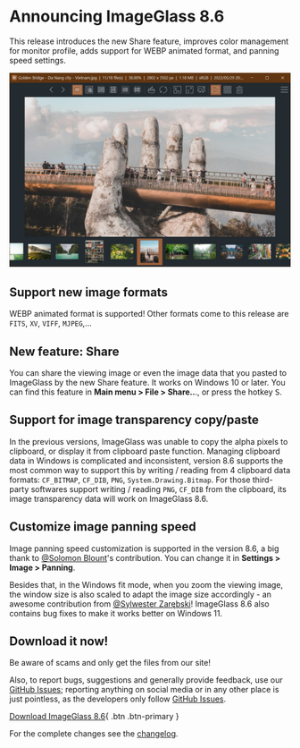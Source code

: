 # Announcing ImageGlass 8.6
This release introduces the new Share feature, improves color management for monitor profile, adds support for WEBP animated format, and panning speed settings.

![ImageGlass 8.6.7.13](https://github.com/ImageGlass/config/blob/main/screenshots/v8.6/8.6_1.jpg?raw=true)


## Support new image formats
WEBP animated format is supported! Other formats come to this release are `FITS`, `XV`, `VIFF`, `MJPEG`,...


## New feature: Share
You can share the viewing image or even the image data that you pasted to ImageGlass by the new Share feature. It works on Windows 10 or later. You can find this feature in **Main menu > File > Share..**., or press the hotkey <kbd>S</kbd>.


## Support for image transparency copy/paste
In the previous versions, ImageGlass was unable to copy the alpha pixels to clipboard, or display it from clipboard paste function. Managing clipboard data in Windows is complicated and inconsistent, version 8.6 supports the most common way to support this by writing / reading from 4 clipboard data formats: `CF_BITMAP`, `CF_DIB`, `PNG`, `System.Drawing.Bitmap`. For those third-party softwares support writing / reading `PNG`, `CF_DIB` from the clipboard, its image transparency data will work on ImageGlass 8.6.


## Customize image panning speed
Image panning speed customization is supported in the version 8.6, a big thank to [@Solomon Blount](https://github.com/siblount)'s contribution. You can change it in **Settings > Image > Panning**.

Besides that, in the Windows fit mode, when you zoom the viewing image, the window size is also scaled to adapt the image size accordingly - an awesome contribution from [@Sylwester Zarębski](https://github.com/SylwesterZarebski)! ImageGlass 8.6 also contains bug fixes to make it works better on Windows 11.

## Download it now!
Be aware of scams and only get the files from our site! 

Also, to report bugs, suggestions and generally provide feedback, use our [GitHub Issues](https://github.com/d2phap/ImageGlass/issues); reporting anything on social media or in any other place is just pointless, as the developers only follow [GitHub Issues](https://github.com/d2phap/ImageGlass/issues).


[Download ImageGlass 8.6](https://imageglass.org/download){ .btn .btn-primary }


For the complete changes see the [changelog](https://github.com/d2phap/ImageGlass/releases/tag/8.6.7.13).
